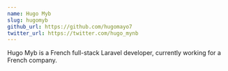```yaml
---
name: Hugo Myb
slug: hugomyb
github_url: https://github.com/hugomayo7
twitter_url: https://twitter.com/hugo_mynb
---
```

Hugo Myb is a French full-stack Laravel developer, currently working for a French company.

